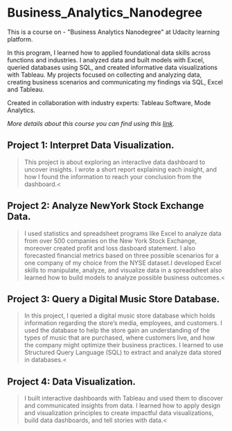 # Business_Analytics_Nanodegree
This is a course on - "Business Analytics Nanodegree" at Udacity learning platform. 

In this program, I learned how to applied foundational data skills across functions and industries. I analyzed data and built models with Excel, queried databases using SQL, and created informative data visualizations with Tableau. My projects focused on collecting and analyzing data, creating business scenarios and communicating my findings via SQL, Excel and Tableau.

Created in collaboration with industry experts: Tableau Software, Mode Analytics.

*More details about this course you can find using this [link](https://www.udacity.com/course/business-analytics-nanodegree--nd098).*

## Project 1: Interpret Data Visualization.

> This project is about exploring an interactive data dashboard to uncover insights. I wrote a short report explaining each insight, and how I found the information to reach your conclusion from the dashboard.<

## Project 2: Analyze NewYork Stock Exchange Data.

> I used statistics and spreadsheet programs like Excel to analyze data from over 500 companies on the New York Stock Exchange, moreover created profit and loss dasboard statement. I also forecasted financial metrics based on three possible scenarios for a one company of my choice from the NYSE dataset.I developed Excel skills to manipulate, analyze, and visualize data in a spreadsheet also learned how to build models to analyze possible business outcomes.<

## Project 3: Query a Digital Music Store Database.

> In this project, I queried a digital music store database which holds information regarding the store’s media, employees, and customers. I used the database to help the store gain an understanding of the types of music that are purchased, where customers live, and how the company might optimize their business practices. I learned to use Structured Query Language (SQL) to extract and analyze data stored in databases.<

## Project 4: Data Visualization.

> I built interactive dashboards with Tableau and used them to discover and communicated insights from data. I learned how to apply design and visualization principles to create impactful data visualizations, build data dashboards, and tell stories with data.<


